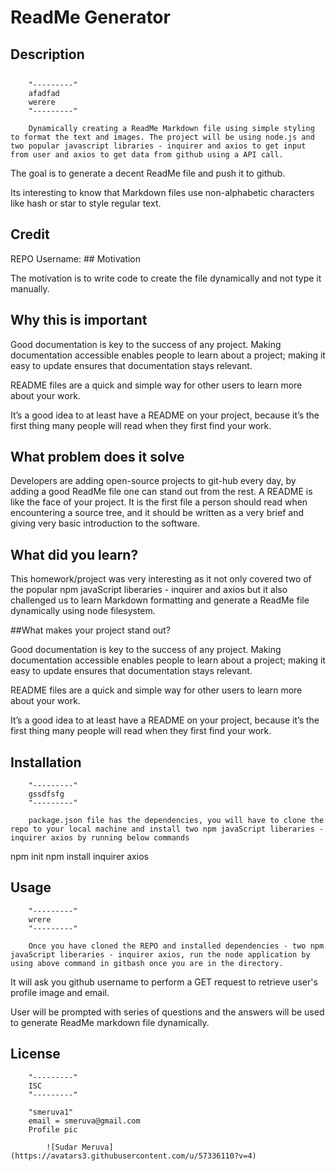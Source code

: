 # ReadMe Generator

## Description

## 
        
        "---------"
        afadfad 
        werere
        "---------"
        
        Dynamically creating a ReadMe Markdown file using simple styling to format the text and images. The project will be using node.js and two popular javascript libraries - inquirer and axios to get input from user and axios to get data from github using a API call.

The goal is to generate a decent ReadMe file and push it to github.

Its interesting to know that Markdown files use non-alphabetic characters like hash or star to style regular text.

## Credit

REPO Username: ## Motivation

The motivation is to write code to create the file dynamically and not type it manually. 

## Why this is important

Good documentation is key to the success of any project. Making documentation accessible enables people to learn about a project; making it easy to update ensures that documentation stays relevant.

README files are a quick and simple way for other users to learn more about your work.

It’s a good idea to at least have a README on your project, because it’s the first thing many people will read when they first find your work.

## What problem does it solve

Developers are adding open-source projects to git-hub every day, by adding a good ReadMe file one can stand out from the rest. 
A README is like the face of your project. It is the first file a person should read when encountering a source tree, and it should be written as a very brief and giving very basic introduction to the software.

## What did you learn? 

This homework/project was very interesting as it not only covered two of the popular npm javaScript liberaries - inquirer and axios but it also challenged us to learn Markdown formatting and generate a ReadMe file dynamically using node filesystem.

##What makes your project stand out?

Good documentation is key to the success of any project. Making documentation accessible enables people to learn about a project; making it easy to update ensures that documentation stays relevant.

README files are a quick and simple way for other users to learn more about your work.

It’s a good idea to at least have a README on your project, because it’s the first thing many people will read when they first find your work.

## Installation
        
        "---------"
        gssdfsfg
        "---------"
        
        package.json file has the dependencies, you will have to clone the repo to your local machine and install two npm javaScript liberaries - inquirer axios by running below commands

npm init
npm install inquirer axios

## Usage
        
        "---------"
        wrere
        "---------"
        
        Once you have cloned the REPO and installed dependencies - two npm javaScript liberaries - inquirer axios, run the node application by using above command in gitbash once you are in the directory.

It will ask you github username to perform a GET request to retrieve user's profile image and email. 

User will be prompted with series of questions and the answers will be used to generate ReadMe markdown file dynamically.

## License


        
        "---------"
        ISC
        "---------"

        "smeruva1"
        email = smeruva@gmail.com
        Profile pic

            ![Sudar Meruva](https://avatars3.githubusercontent.com/u/57336110?v=4)

            